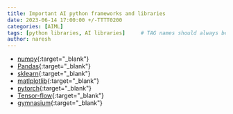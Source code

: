 ```yaml
---
title: Important AI python frameworks and libraries
date: 2023-06-14 17:00:00 +/-TTTT0200
categories: [AIML]
tags: [python libraries, AI libraries]     # TAG names should always be lowercase
author: naresh
---
```

- [numpy](https://numpy.org/){:target="_blank"}
- [Pandas](https://pandas.pydata.org/){:target="_blank"}
- [sklearn](https://scikit-learn.org/stable/index.html){:target="_blank"}
- [matlplotlib](https://matplotlib.org/stable/){:target="_blank"}
- [pytorch](https://pytorch.org/){:target="_blank"}
- [Tensor-flow](https://www.tensorflow.org/){:target="_blank"}
- [gymnasium](https://gymnasium.farama.org/index.html){:target="_blank"}
